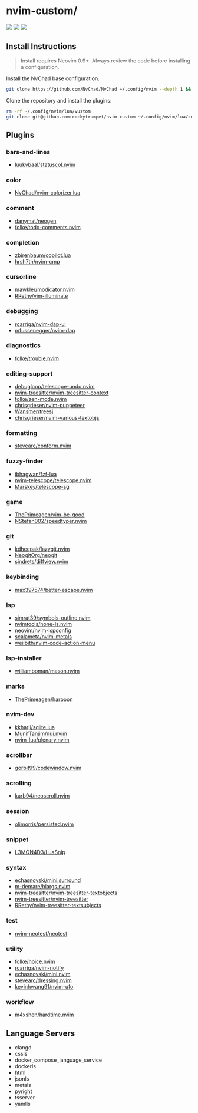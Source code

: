 # nvim-custom/

<a href="https://dotfyle.com/cockytrumpet/nvim-custom"><img src="https://dotfyle.com/cockytrumpet/nvim-custom/badges/plugins?style=flat" /></a>
<a href="https://dotfyle.com/cockytrumpet/nvim-custom"><img src="https://dotfyle.com/cockytrumpet/nvim-custom/badges/leaderkey?style=flat" /></a>
<a href="https://dotfyle.com/cockytrumpet/nvim-custom"><img src="https://dotfyle.com/cockytrumpet/nvim-custom/badges/plugin-manager?style=flat" /></a>


## Install Instructions

 > Install requires Neovim 0.9+. Always review the code before installing a configuration.

Install the NvChad base configuration.
```sh
git clone https://github.com/NvChad/NvChad ~/.config/nvim --depth 1 && nvim
```

Clone the repository and install the plugins:

```sh
rm -rf ~/.config/nvim/lua/vustom
git clone git@github.com:cockytrumpet/nvim-custom ~/.config/nvim/lua/custom
```

## Plugins

### bars-and-lines

+ [luukvbaal/statuscol.nvim](https://dotfyle.com/plugins/luukvbaal/statuscol.nvim)
### color

+ [NvChad/nvim-colorizer.lua](https://dotfyle.com/plugins/NvChad/nvim-colorizer.lua)
### comment

+ [danymat/neogen](https://dotfyle.com/plugins/danymat/neogen)
+ [folke/todo-comments.nvim](https://dotfyle.com/plugins/folke/todo-comments.nvim)
### completion

+ [zbirenbaum/copilot.lua](https://dotfyle.com/plugins/zbirenbaum/copilot.lua)
+ [hrsh7th/nvim-cmp](https://dotfyle.com/plugins/hrsh7th/nvim-cmp)
### cursorline

+ [mawkler/modicator.nvim](https://dotfyle.com/plugins/mawkler/modicator.nvim)
+ [RRethy/vim-illuminate](https://dotfyle.com/plugins/RRethy/vim-illuminate)
### debugging

+ [rcarriga/nvim-dap-ui](https://dotfyle.com/plugins/rcarriga/nvim-dap-ui)
+ [mfussenegger/nvim-dap](https://dotfyle.com/plugins/mfussenegger/nvim-dap)
### diagnostics

+ [folke/trouble.nvim](https://dotfyle.com/plugins/folke/trouble.nvim)
### editing-support

+ [debugloop/telescope-undo.nvim](https://dotfyle.com/plugins/debugloop/telescope-undo.nvim)
+ [nvim-treesitter/nvim-treesitter-context](https://dotfyle.com/plugins/nvim-treesitter/nvim-treesitter-context)
+ [folke/zen-mode.nvim](https://dotfyle.com/plugins/folke/zen-mode.nvim)
+ [chrisgrieser/nvim-puppeteer](https://dotfyle.com/plugins/chrisgrieser/nvim-puppeteer)
+ [Wansmer/treesj](https://dotfyle.com/plugins/Wansmer/treesj)
+ [chrisgrieser/nvim-various-textobjs](https://dotfyle.com/plugins/chrisgrieser/nvim-various-textobjs)
### formatting

+ [stevearc/conform.nvim](https://dotfyle.com/plugins/stevearc/conform.nvim)
### fuzzy-finder

+ [ibhagwan/fzf-lua](https://dotfyle.com/plugins/ibhagwan/fzf-lua)
+ [nvim-telescope/telescope.nvim](https://dotfyle.com/plugins/nvim-telescope/telescope.nvim)
+ [Marskey/telescope-sg](https://dotfyle.com/plugins/Marskey/telescope-sg)
### game

+ [ThePrimeagen/vim-be-good](https://dotfyle.com/plugins/ThePrimeagen/vim-be-good)
+ [NStefan002/speedtyper.nvim](https://dotfyle.com/plugins/NStefan002/speedtyper.nvim)
### git

+ [kdheepak/lazygit.nvim](https://dotfyle.com/plugins/kdheepak/lazygit.nvim)
+ [NeogitOrg/neogit](https://dotfyle.com/plugins/NeogitOrg/neogit)
+ [sindrets/diffview.nvim](https://dotfyle.com/plugins/sindrets/diffview.nvim)
### keybinding

+ [max397574/better-escape.nvim](https://dotfyle.com/plugins/max397574/better-escape.nvim)
### lsp

+ [simrat39/symbols-outline.nvim](https://dotfyle.com/plugins/simrat39/symbols-outline.nvim)
+ [nvimtools/none-ls.nvim](https://dotfyle.com/plugins/nvimtools/none-ls.nvim)
+ [neovim/nvim-lspconfig](https://dotfyle.com/plugins/neovim/nvim-lspconfig)
+ [scalameta/nvim-metals](https://dotfyle.com/plugins/scalameta/nvim-metals)
+ [weilbith/nvim-code-action-menu](https://dotfyle.com/plugins/weilbith/nvim-code-action-menu)
### lsp-installer

+ [williamboman/mason.nvim](https://dotfyle.com/plugins/williamboman/mason.nvim)
### marks

+ [ThePrimeagen/harpoon](https://dotfyle.com/plugins/ThePrimeagen/harpoon)
### nvim-dev

+ [kkharji/sqlite.lua](https://dotfyle.com/plugins/kkharji/sqlite.lua)
+ [MunifTanjim/nui.nvim](https://dotfyle.com/plugins/MunifTanjim/nui.nvim)
+ [nvim-lua/plenary.nvim](https://dotfyle.com/plugins/nvim-lua/plenary.nvim)
### scrollbar

+ [gorbit99/codewindow.nvim](https://dotfyle.com/plugins/gorbit99/codewindow.nvim)
### scrolling

+ [karb94/neoscroll.nvim](https://dotfyle.com/plugins/karb94/neoscroll.nvim)
### session

+ [olimorris/persisted.nvim](https://dotfyle.com/plugins/olimorris/persisted.nvim)
### snippet

+ [L3MON4D3/LuaSnip](https://dotfyle.com/plugins/L3MON4D3/LuaSnip)
### syntax

+ [echasnovski/mini.surround](https://dotfyle.com/plugins/echasnovski/mini.surround)
+ [m-demare/hlargs.nvim](https://dotfyle.com/plugins/m-demare/hlargs.nvim)
+ [nvim-treesitter/nvim-treesitter-textobjects](https://dotfyle.com/plugins/nvim-treesitter/nvim-treesitter-textobjects)
+ [nvim-treesitter/nvim-treesitter](https://dotfyle.com/plugins/nvim-treesitter/nvim-treesitter)
+ [RRethy/nvim-treesitter-textsubjects](https://dotfyle.com/plugins/RRethy/nvim-treesitter-textsubjects)
### test

+ [nvim-neotest/neotest](https://dotfyle.com/plugins/nvim-neotest/neotest)
### utility

+ [folke/noice.nvim](https://dotfyle.com/plugins/folke/noice.nvim)
+ [rcarriga/nvim-notify](https://dotfyle.com/plugins/rcarriga/nvim-notify)
+ [echasnovski/mini.nvim](https://dotfyle.com/plugins/echasnovski/mini.nvim)
+ [stevearc/dressing.nvim](https://dotfyle.com/plugins/stevearc/dressing.nvim)
+ [kevinhwang91/nvim-ufo](https://dotfyle.com/plugins/kevinhwang91/nvim-ufo)
### workflow

+ [m4xshen/hardtime.nvim](https://dotfyle.com/plugins/m4xshen/hardtime.nvim)
## Language Servers

+ clangd
+ cssls
+ docker_compose_language_service
+ dockerls
+ html
+ jsonls
+ metals
+ pyright
+ tsserver
+ yamlls
